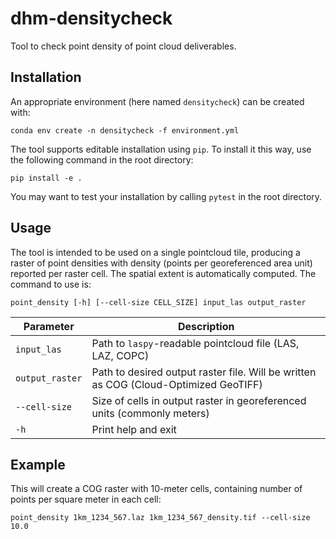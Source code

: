 # dhm-densitycheck
Tool to check point density of point cloud deliverables.

## Installation

An appropriate environment (here named `densitycheck`) can be created with:

```
conda env create -n densitycheck -f environment.yml
```

The tool supports editable installation using `pip`. To install it this way,
use the following command in the root directory:

```
pip install -e .
```

You may want to test your installation by calling `pytest` in the root
directory.

## Usage

The tool is intended to be used on a single pointcloud tile, producing a raster
of point densities with density (points per georeferenced area unit) reported
per raster cell. The spatial extent is automatically computed. The command to
use is:

```
point_density [-h] [--cell-size CELL_SIZE] input_las output_raster
```

| Parameter | Description |
| --------- | ----------- |
| `input_las` | Path to `laspy`-readable pointcloud file (LAS, LAZ, COPC) |
| `output_raster` | Path to desired output raster file. Will be written as COG (Cloud-Optimized GeoTIFF) |
| `--cell-size` | Size of cells in output raster in georeferenced units (commonly meters) |
| `-h` | Print help and exit |

## Example

This will create a COG raster with 10-meter cells, containing number of points
per square meter in each cell:

```
point_density 1km_1234_567.laz 1km_1234_567_density.tif --cell-size 10.0
```
